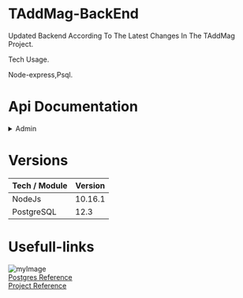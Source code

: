 # TAddMag-BackEnd
Updated Backend According To The Latest Changes In The TAddMag Project.

Tech Usage.

Node-express,Psql.

# Api Documentation
<details>
    <summary>Admin</summary>
    <br>
    This Section Is For Admin.
    <details>
        <summary>Deep Inside</summary>
        <br>
        This is deep inside one.
    </details>
</details>

# Versions
| Tech / Module  |  Version  |
| -------------  | ------------- |
|    NodeJs      | 10.16.1       |
|   PostgreSQL   | 12.3          |

# Usefull-links

![myImage](https://media.giphy.com/media/XRB1uf2F9bGOA/giphy.gif)<br>
[Postgres Reference](https://node-postgres.com/features/connecting)<br>
[Project Reference](https://github.com/iamsrujal/nodejs-file-stucture-express)<br>

